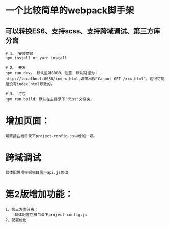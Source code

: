 # 一个比较简单的webpack脚手架

## 可以转换ES6、支持scss、支持跨域调试、第三方库分离

```
# 1、 安装依赖
npm install or yarn install

# 2、 开发
npm run dev， 默认监听8080，注意：默认路径为：http://localhost:8080/index.html,如果出现"Cannot GET /xxx.html"，这很可能是没有index.html导致的。

# 3、 打包
npm run build，默认在主目录下"dist"文件夹。
```
# 增加页面：
    可直接在根目录下project-config.js中增加一项。
# 跨域调试
    具体配置项根据根目录下api.js修改

# 第2版增加功能：
    1、第三方库分离：
        具体配置在根目录下project-config.js
    2、配置优化